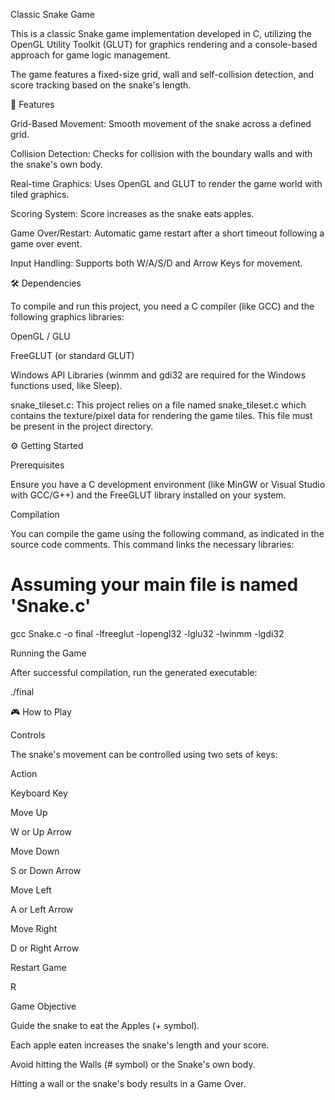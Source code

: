 Classic Snake Game

This is a classic Snake game implementation developed in C, utilizing the OpenGL Utility Toolkit (GLUT) for graphics rendering and a console-based approach for game logic management.

The game features a fixed-size grid, wall and self-collision detection, and score tracking based on the snake's length.

🚀 Features

Grid-Based Movement: Smooth movement of the snake across a defined grid.

Collision Detection: Checks for collision with the boundary walls and with the snake's own body.

Real-time Graphics: Uses OpenGL and GLUT to render the game world with tiled graphics.

Scoring System: Score increases as the snake eats apples.

Game Over/Restart: Automatic game restart after a short timeout following a game over event.

Input Handling: Supports both W/A/S/D and Arrow Keys for movement.

🛠️ Dependencies

To compile and run this project, you need a C compiler (like GCC) and the following graphics libraries:

OpenGL / GLU

FreeGLUT (or standard GLUT)

Windows API Libraries (winmm and gdi32 are required for the Windows functions used, like Sleep).

snake_tileset.c: This project relies on a file named snake_tileset.c which contains the texture/pixel data for rendering the game tiles. This file must be present in the project directory.

⚙️ Getting Started

Prerequisites

Ensure you have a C development environment (like MinGW or Visual Studio with GCC/G++) and the FreeGLUT library installed on your system.

Compilation

You can compile the game using the following command, as indicated in the source code comments. This command links the necessary libraries:

# Assuming your main file is named 'Snake.c'
gcc Snake.c -o final -lfreeglut -lopengl32 -lglu32 -lwinmm -lgdi32


Running the Game

After successful compilation, run the generated executable:

./final


🎮 How to Play

Controls

The snake's movement can be controlled using two sets of keys:

Action

Keyboard Key

Move Up

W or Up Arrow

Move Down

S or Down Arrow

Move Left

A or Left Arrow

Move Right

D or Right Arrow

Restart Game

R

Game Objective

Guide the snake to eat the Apples (+ symbol).

Each apple eaten increases the snake's length and your score.

Avoid hitting the Walls (# symbol) or the Snake's own body.

Hitting a wall or the snake's body results in a Game Over.
